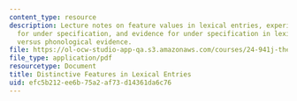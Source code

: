 ```yaml
---
content_type: resource
description: Lecture notes on feature values in lexical entries, experimental evidence
  for under specification, and evidence for under specification in lexical access
  versus phonological evidence.
file: https://ol-ocw-studio-app-qa.s3.amazonaws.com/courses/24-941j-the-lexicon-and-its-features-spring-2007/efc5b212ee6b75a2af73d14361da6c76_lec5ds_lexical.pdf
file_type: application/pdf
resourcetype: Document
title: Distinctive Features in Lexical Entries
uid: efc5b212-ee6b-75a2-af73-d14361da6c76
---
```

